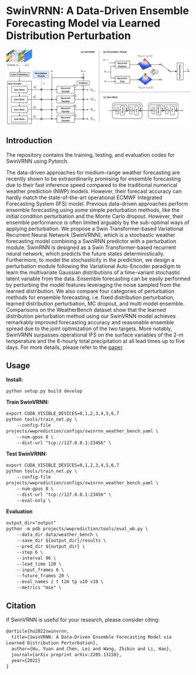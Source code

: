 # SwinVRNN: A Data-Driven Ensemble Forecasting Model via Learned Distribution Perturbation

![Fig-swinvrnn.png](Fig-swinvrnn.png)

## Introduction

The repository contains the training, testing, and evaluation codes for SwinVRNN using Pytorch.

The data-driven approaches for medium-range weather forecasting are recently shown to be  extraordinarily promising for ensemble forecasting due to their fast inference speed compared to the traditional numerical weather prediction (NWP) models. However, their forecast accuracy can hardly match the state-of-the-art operational ECMWF Integrated Forecasting System (IFS) model. Previous data-driven approaches perform ensemble forecasting using some simple perturbation methods, like the initial condition perturbation and the Monte Carlo dropout. However, their ensemble performance is often limited arguably by the sub-optimal ways of applying perturbation. We propose a Swin Transformer-based Variational Recurrent Neural Network (SwinVRNN), which is a stochastic weather forecasting model combining a SwinRNN predictor with a perturbation module. SwinRNN is designed as a Swin Transformer-based recurrent neural network, which predicts the future states deterministically. Furthermore, to model the stochasticity in the prediction, we design a perturbation module following the Variational Auto-Encoder paradigm to learn the multivariate Gaussian distributions of a time-variant stochastic latent variable from the data. Ensemble forecasting can be easily performed by perturbing the model features leveraging the noise sampled from the learned distribution. We also compare four categories of perturbation methods for ensemble forecasting, i.e. fixed distribution perturbation, learned distribution perturbation, MC dropout, and multi model ensemble. Comparisons on the WeatherBench dataset show that the learned distribution perturbation method using our SwinVRNN model achieves remarkably improved forecasting accuracy and reasonable ensemble spread due to the joint optimization of the two targets. More notably, SwinVRNN surpasses operational IFS on the surface variables of the 2-m temperature and the 6-hourly total precipitation at all lead times up to five days. For more details, please refer to the [paper](https://arxiv.org/abs/2205.13158).

## Usage

**Install:**
```
python setup.py build develop
```

**Train SwinVRNN:**
```
export CUDA_VISIBLE_DEVICES=0,1,2,3,4,5,6,7
python tools/train_net.py \
    --config-file projects/wwprediction/configs/swinrnn_weather_bench.yaml \
    --num-gpus 8 \
    --dist-url "tcp://127.0.0.1:23456" \
```

**Test SwinVRNN:**
```
export CUDA_VISIBLE_DEVICES=0,1,2,3,4,5,6,7
python tools/train_net.py \
    --config-file projects/wwprediction/configs/swinrnn_weather_bench.yaml \
    --num-gpus 8 \
    --dist-url "tcp://127.0.0.1:23456" \
    --eval-only \
```

**Evaluation**
```
output_dir="output"
python -m pdb projects/wwprediction/tools/eval_wb.py \
    --data_dir data/weather_bench \
    --save_dir ${output_dir}/results \
    --pred_dir ${output_dir} \
    --step 6 \
    --interval 96 \
    --lead_time 120 \
    --input_frames 6 \
    --future_frames 20 \
    --eval_names z t t2m tp u10 v10 \
    --metrics "mse" \
```

## Citation
If SwinVRNN is useful for your research, please consider citing:
```
@article{hu2022swinvrnn,
  title={SwinVRNN: A Data-Driven Ensemble Forecasting Model via Learned Distribution Perturbation},
  author={Hu, Yuan and Chen, Lei and Wang, Zhibin and Li, Hao},
  journal={arXiv preprint arXiv:2205.13158},
  year={2022}
}
```